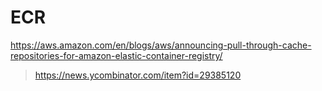 
# ECR
https://aws.amazon.com/en/blogs/aws/announcing-pull-through-cache-repositories-for-amazon-elastic-container-registry/
> https://news.ycombinator.com/item?id=29385120